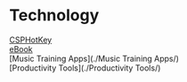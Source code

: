 # Technology

[CSPHotKey](./CSPHotKey/)  
[eBook](./eBook/)  
[Music Training Apps](./Music Training Apps/)  
[Productivity Tools](./Productivity Tools/)  